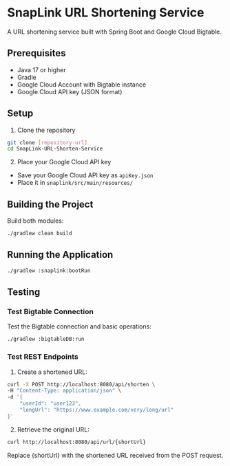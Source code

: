 # SnapLink URL Shortening Service

A URL shortening service built with Spring Boot and Google Cloud Bigtable.

## Prerequisites

- Java 17 or higher
- Gradle
- Google Cloud Account with Bigtable instance
- Google Cloud API key (JSON format)


## Setup

1. Clone the repository
```bash
git clone [repository-url]
cd SnapLink-URL-Shorten-Service
```

2. Place your Google Cloud API key
- Save your Google Cloud API key as `apiKey.json`
- Place it in `snaplink/src/main/resources/`


## Building the Project

Build both modules:
```bash
./gradlew clean build
```

## Running the Application

```bash
./gradlew :snaplink:bootRun
```

## Testing

### Test Bigtable Connection
Test the Bigtable connection and basic operations:
```bash
./gradlew :bigtableDB:run
```

### Test REST Endpoints

1. Create a shortened URL:
```bash
curl -X POST http://localhost:8080/api/shorten \
-H "Content-Type: application/json" \
-d '{
    "userId": "user123",
    "longUrl": "https://www.example.com/very/long/url"
}'
```

2. Retrieve the original URL:
```bash
curl http://localhost:8080/api/url/{shortUrl}
```
Replace {shortUrl} with the shortened URL received from the POST request.

